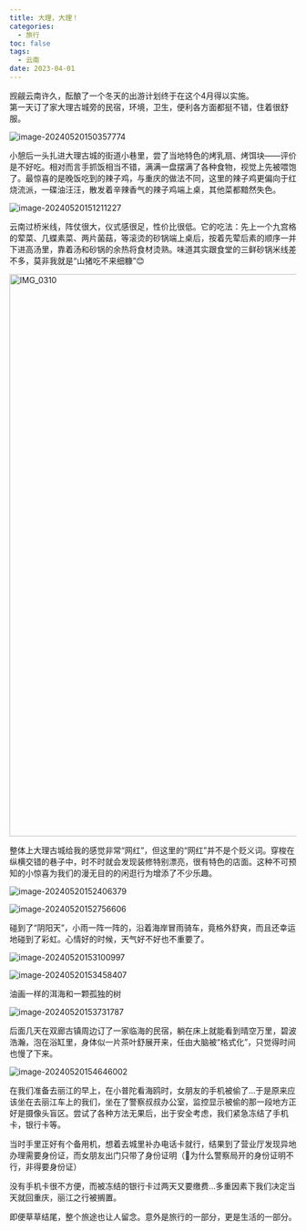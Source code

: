 ```yaml
---
title: 大理，大理！
categories:
  - 旅行
toc: false
tags:
  - 云南
date: 2023-04-01
---
```


觊觎云南许久，酝酿了一个冬天的出游计划终于在这个4月得以实施。<br>第一天订了家大理古城旁的民宿，环境，卫生，便利各方面都挺不错，住着很舒服。

![image-20240520150357774](https://savemyblogpic-1311313070.cos.ap-chengdu.myqcloud.com/blogpicture/image-20240520150357774.png)

小憩后一头扎进大理古城的街道小巷里，尝了当地特色的烤乳扇、烤饵块——评价是不好吃。相对而言手抓饭相当不错，满满一盘摆满了各种食物，视觉上先被喂饱了。最惊喜的是晚饭吃到的辣子鸡，与重庆的做法不同，这里的辣子鸡更偏向于红烧流派，一碟油汪汪，散发着辛辣香气的辣子鸡端上桌，其他菜都黯然失色。

![image-20240520151211227](https://savemyblogpic-1311313070.cos.ap-chengdu.myqcloud.com/blogpicture/image-20240520151211227.png)

云南过桥米线，阵仗很大，仪式感很足，性价比很低。它的吃法：先上一个九宫格的荤菜、几蝶素菜、两片菌菇，等滚烫的砂锅端上桌后，按着先荤后素的顺序一并下进高汤里，靠着汤和砂锅的余热将食材烫熟。味道其实跟食堂的三鲜砂锅米线差不多，莫非我就是“山猪吃不来细糠”😊

<img src="https://savemyblogpic-1311313070.cos.ap-chengdu.myqcloud.com/blogpicture/IMG_0310.JPG" alt="IMG_0310" width="988"/>



整体上大理古城给我的感觉非常“网红”，但这里的“网红”并不是个贬义词。穿梭在纵横交错的巷子中，时不时就会发现装修特别漂亮，很有特色的店面。这种不可预知的小惊喜为我们的漫无目的的闲逛行为增添了不少乐趣。

![image-20240520152406379](https://savemyblogpic-1311313070.cos.ap-chengdu.myqcloud.com/blogpicture/image-20240520152406379.png)

![image-20240520152756606](https://savemyblogpic-1311313070.cos.ap-chengdu.myqcloud.com/blogpicture/image-20240520152756606.png)



碰到了“阴阳天”，小雨一阵一阵的，沿着海岸冒雨骑车，竟格外舒爽，而且还幸运地碰到了彩虹。心情好的时候，天气好不好也不重要了。

![image-20240520153100997](https://savemyblogpic-1311313070.cos.ap-chengdu.myqcloud.com/blogpicture/image-20240520153100997.png)

![image-20240520153458407](https://savemyblogpic-1311313070.cos.ap-chengdu.myqcloud.com/blogpicture/image-20240520153458407.png)



油画一样的洱海和一颗孤独的树

![image-20240520153731787](https://savemyblogpic-1311313070.cos.ap-chengdu.myqcloud.com/blogpicture/image-20240520153731787.png)



后面几天在双廊古镇周边订了一家临海的民宿，躺在床上就能看到晴空万里，碧波浩瀚，泡在浴缸里，身体似一片茶叶舒展开来，任由大脑被“格式化”，只觉得时间也慢了下来。

![image-20240520154646002](https://savemyblogpic-1311313070.cos.ap-chengdu.myqcloud.com/blogpicture/image-20240520154646002.png)



在我们准备去丽江的早上，在小普陀看海鸥时，女朋友的手机被偷了...于是原来应该坐在去丽江车上的我们，坐在了警察叔叔办公室，监控显示被偷的那一段地方正好是摄像头盲区。尝试了各种方法无果后，出于安全考虑，我们紧急冻结了手机卡，银行卡等。

当时手里正好有个备用机，想着去城里补办电话卡就行，结果到了营业厅发现异地办理需要身份证，而女朋友出门只带了身份证明（🤔️为什么警察局开的身份证明不行，非得要身份证）

没有手机卡很不方便，而被冻结的银行卡过两天又要缴费...多重因素下我们决定当天就回重庆，丽江之行被搁置。

即便草草结尾，整个旅途也让人留念。意外是旅行的一部分，更是生活的一部分。

